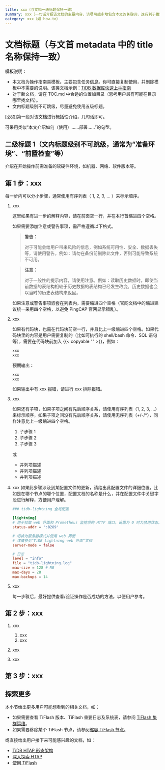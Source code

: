 ```yaml
---
title: xxx（与文档一级标题保持一致）
summary: xxx（一句话介绍该文档的主要内容，请尽可能多地包含本文的关键词，这有利于搜索引擎优化）
category: xxx（如 how-to）
---
```


# 文档标题（与文首 metadata 中的 title 名称保持一致）

模板说明：

- 本文档为操作指南类模板，主要包含任务信息。你可直接复制使用，并删除模板中不需要的说明。该类文档示例：[TiDB 数据库快速上手指南](/quick-start-with-tidb.md)
- 对于新文档，请在 TOC.md 中合适的位置加目录（思考用户最有可能在目录哪里找文档）。
- 文内标题级别不可跳级，尽量避免使用五级标题。

[必须]第一段对该文档进行概括性介绍，几句话即可。

可采用类似“本文介绍如何（使用）……部署……”的句型。

## 二级标题 1（文内标题级别不可跳级，通常为“准备环境”、“前置检查”等）

介绍在开始操作前需准备的软硬件环境，如机器、网络、软件版本等。

## 第 1 步：xxx

每一步内可以分小步骤，通常使用有序列表（ 1, 2, 3, … ）来标示顺序。

1. xxx

    这里如果有进一步的解释内容，请在前面空一行，并在本行首缩进四个空格。

    如果需要添加注意或警告事项，需严格遵循以下格式。

    > **警告：**
    >
    > 对于可能会给用户带来风险的信息，例如系统可用性、安全、数据丢失等，请使用警告。例如：请勿在备份前删除此文件，否则可能导致系统不可用。

    > **注意：**
    >
    > 对于一般性的提示内容，请使用注意。例如：读取历史数据时，即使当前数据的表结构相较于历史数据的表结构已经发生改变，历史数据也会以当时的历史表结构来返回。

    如果注意或警告事项嵌套在列表内，需要缩进四个空格（官网文档中的缩进建议统一采用四个空格，以避免 PingCAP 官网显示错乱）。

2. xxx

    如果有代码块，也需在代码块前空一行，并且比上一级缩进四个空格。如果代码块里的内容是用户需要复制的（比如可执行的 shell/bash 命令、SQL 语句等），需要在代码块前加入 {{< copyable "" >}}，例如：

    
    ```bash
    xxx
    xxx
    ```

    预期输出：

    ```bash
    xxx
    xxx
    ```

    如果输出中有 xxx 报错，请进行 xxx 排除报错。

3. xxx

    如果还有子项，如果子项之间有先后顺序关系，请使用有序列表（1, 2, 3, …）来标示顺序，如果子项之间没有先后顺序关系，请使用无序列表（+/-/*），同样注意比上一级缩进四个空格。

    1. 子步骤 1
    2. 子步骤 2
    3. 子步骤 3

    或

    + 并列项描述
    + 并列项描述
    + 并列项描述

4. xxx 如果此步骤涉及到某配置文件的更新，请给出此配置文件的详细位置，比如是在哪个节点的哪个位置，配置文档的名称是什么，并在配置文件中关键字段进行解释，方便用户理解。

    ```toml
    ### tidb-lightning 全局配置

    [lightning]
    # 用于拉取 web 界面和 Prometheus 监控项的 HTTP 端口。设置为 0 时为禁用状态。
    status-addr = ':8289'

    # 切换为服务器模式并使用 web 界面
    # 详情参见“TiDB Lightning web 界面”文档
    server-mode = false

    # 日志
    level = "info"
    file = "tidb-lightning.log"
    max-size = 128 # MB
    max-days = 28
    max-backups = 14
    ```

5. xxx

    每一步骤后，最好提供查看/验证操作是否成功的方法，以便用户参考。

## 第 2 步：xxx

1. xxx

    1. xxx
    2. xxx

2. xxx

3. xxx

## 第 3 步：xxx

## 探索更多

本小节给出更多用户可能想看到的相关文档，如：

- 如果需要查看 TiFlash 版本、TiFlash 重要日志及系统表，请参阅 [TiFlash 集群运维](/tiflash/maintain-tiflash.md)。
- 如果需要移除某个 TiFlash 节点，请参阅[缩容 TiFlash 节点](/scale-tidb-using-tiup.md#缩容-tiflash-节点)。

或直接给出用户接下来可能感兴趣的文档，如：

- [TiDB HTAP 形态架构](/tiflash/tiflash-overview.md#整体架构)
- [深入探索 HTAP](/explore-htap.md)
- [使用 TiFlash](/tiflash/tiflash-overview.md#使用-tiflash)